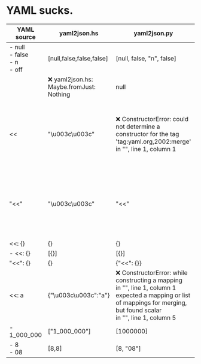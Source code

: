 # YAML sucks.

| YAML source | yaml2json.hs | yaml2json.py | yaml2json.pl |
|---|---|---|---|
| - null<br>- false<br>- n<br>- off | [null,false,false,false] | [null, false, "n", false] | ["null","false","n","off"] |
|  | :x: yaml2json.hs: Maybe.fromJust: Nothing | null | hash- or arrayref expected (not a simple scalar, use allow_nonref to allow this) at ./yaml2json.pl line 11.<br> |
| << | "\u003c\u003c" | :x: ConstructorError: could not determine a constructor for the tag 'tag:yaml.org,2002:merge'<br>  in "<stdin>", line 1, column 1 | YAML Error: Expected separator '---'<br>   Code: YAML_PARSE_ERR_NO_SEPARATOR<br>   Line: 1<br>   Document: 2<br> at /usr/share/perl5/YAML/Loader.pm line 80.<br> |
| "<<" | "\u003c\u003c" | "<<" | YAML Error: Expected separator '---'<br>   Code: YAML_PARSE_ERR_NO_SEPARATOR<br>   Line: 1<br>   Document: 2<br> at /usr/share/perl5/YAML/Loader.pm line 80.<br> |
| <<: {} | {} | {} | {"<<":{}} |
| - <<: {} | [{}] | [{}] | ["<<: {}"] |
| "<<": {} | {} | {"<<": {}} | {"<<":{}} |
| <<: a | {"\u003c\u003c":"a"} | :x: ConstructorError: while constructing a mapping<br>  in "<stdin>", line 1, column 1<br>expected a mapping or list of mappings for merging, but found scalar<br>  in "<stdin>", line 1, column 5 | {"<<":"a"} |
| - 1_000_000 | ["1_000_000"] | [1000000] | ["1_000_000"] |
| - 8<br>- 08 | [8,8] | [8, "08"] | ["8","08"] |
